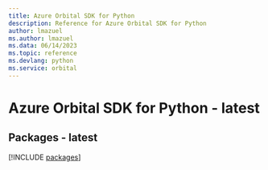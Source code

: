 ```yaml
---
title: Azure Orbital SDK for Python
description: Reference for Azure Orbital SDK for Python
author: lmazuel
ms.author: lmazuel
ms.data: 06/14/2023
ms.topic: reference
ms.devlang: python
ms.service: orbital
---
```

# Azure Orbital SDK for Python - latest
## Packages - latest
[!INCLUDE [packages](orbital-index.md)]